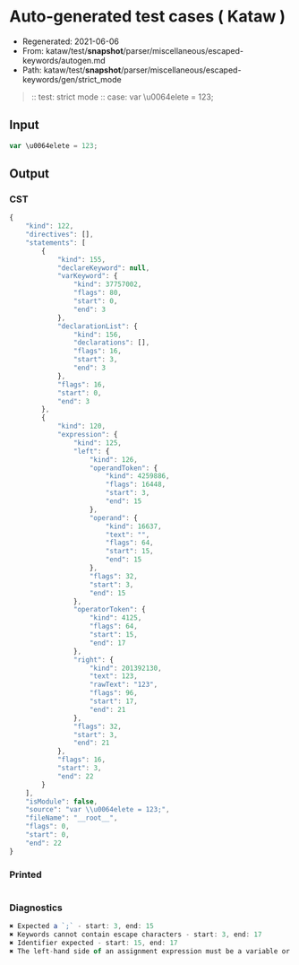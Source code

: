# Auto-generated test cases ( Kataw )
- Regenerated: 2021-06-06
- From: kataw/test/__snapshot__/parser/miscellaneous/escaped-keywords/autogen.md
- Path: kataw/test/__snapshot__/parser/miscellaneous/escaped-keywords/gen/strict_mode
> :: test: strict mode
> :: case: var \u0064elete = 123;
## Input

`````js
var \u0064elete = 123;
`````
## Output

### CST

```javascript
{
    "kind": 122,
    "directives": [],
    "statements": [
        {
            "kind": 155,
            "declareKeyword": null,
            "varKeyword": {
                "kind": 37757002,
                "flags": 80,
                "start": 0,
                "end": 3
            },
            "declarationList": {
                "kind": 156,
                "declarations": [],
                "flags": 16,
                "start": 3,
                "end": 3
            },
            "flags": 16,
            "start": 0,
            "end": 3
        },
        {
            "kind": 120,
            "expression": {
                "kind": 125,
                "left": {
                    "kind": 126,
                    "operandToken": {
                        "kind": 4259886,
                        "flags": 16448,
                        "start": 3,
                        "end": 15
                    },
                    "operand": {
                        "kind": 16637,
                        "text": "",
                        "flags": 64,
                        "start": 15,
                        "end": 15
                    },
                    "flags": 32,
                    "start": 3,
                    "end": 15
                },
                "operatorToken": {
                    "kind": 4125,
                    "flags": 64,
                    "start": 15,
                    "end": 17
                },
                "right": {
                    "kind": 201392130,
                    "text": 123,
                    "rawText": "123",
                    "flags": 96,
                    "start": 17,
                    "end": 21
                },
                "flags": 32,
                "start": 3,
                "end": 21
            },
            "flags": 16,
            "start": 3,
            "end": 22
        }
    ],
    "isModule": false,
    "source": "var \\u0064elete = 123;",
    "fileName": "__root__",
    "flags": 0,
    "start": 0,
    "end": 22
}
```

### Printed

```javascript

```

### Diagnostics

```javascript
✖ Expected a `;` - start: 3, end: 15
✖ Keywords cannot contain escape characters - start: 3, end: 17
✖ Identifier expected - start: 15, end: 17
✖ The left-hand side of an assignment expression must be a variable or a property access - start: 15, end: 17

```

